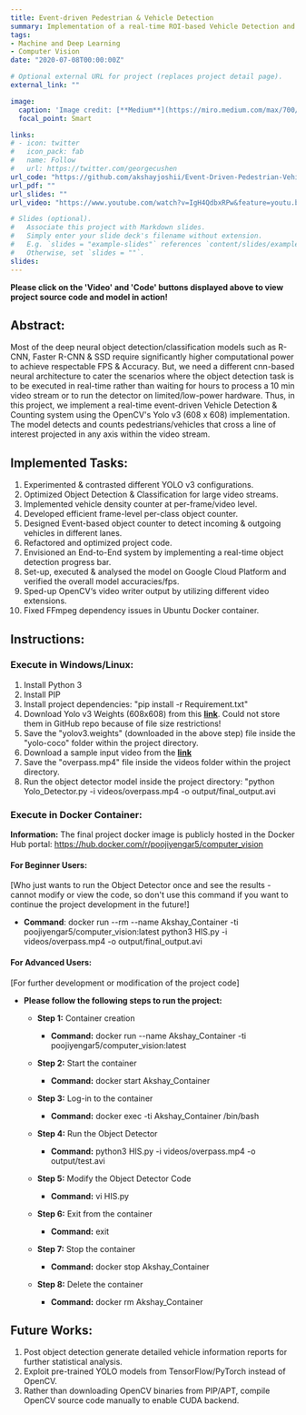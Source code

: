 ```yaml
---
title: Event-driven Pedestrian & Vehicle Detection
summary: Implementation of a real-time ROI-based Vehicle Detection and Counting system using OpenCV & YOLO
tags:
- Machine and Deep Learning
- Computer Vision
date: "2020-07-08T00:00:00Z"

# Optional external URL for project (replaces project detail page).
external_link: ""

image:
  caption: 'Image credit: [**Medium**](https://miro.medium.com/max/700/1*QOGcvHbrDZiCqTG6THIQ_w.png)'
  focal_point: Smart

links:
# - icon: twitter
#   icon_pack: fab
#   name: Follow
#   url: https://twitter.com/georgecushen
url_code: "https://github.com/akshayjoshii/Event-Driven-Pedestrian-Vehicle-Detection"
url_pdf: ""
url_slides: ""
url_video: "https://www.youtube.com/watch?v=IgH4QdbxRPw&feature=youtu.be"

# Slides (optional).
#   Associate this project with Markdown slides.
#   Simply enter your slide deck's filename without extension.
#   E.g. `slides = "example-slides"` references `content/slides/example-slides.md`.
#   Otherwise, set `slides = ""`.
slides: 
---
```


**Please click on the 'Video' and 'Code' buttons displayed above to view project source code and model in action!**

## Abstract: 
Most of the deep neural object detection/classification models such as R-CNN, Faster R-CNN & SSD require significantly higher computational power to achieve respectable FPS & Accuracy. But, we need a different cnn-based neural architecture to cater the scenarios where the object detection task is to be executed in real-time rather than waiting for hours to process a 10 min video stream or to run the detector on limited/low-power hardware. Thus, in this project, we implement a real-time event-driven Vehicle Detection & Counting system using the OpenCV's Yolo v3 (608 x 608) implementation. The model detects and counts pedestrians/vehicles that cross a line of interest projected in any axis within the video stream.

## Implemented Tasks:

1. Experimented & contrasted different YOLO v3 configurations.
2. Optimized Object Detection & Classification for large video streams.
3. Implemented vehicle density counter at per-frame/video level.
4. Developed efficient frame-level per-class object counter.
5. Designed Event-based object counter to detect incoming & outgoing vehicles in different lanes.
6. Refactored and optimized project code. 
7. Envisioned an End-to-End system by implementing a real-time object detection progress bar.
8. Set-up, executed & analysed the model on Google Cloud Platform and verified the overall model accuracies/fps.
9. Sped-up OpenCV‘s video writer output by utilizing different video extensions.
10. Fixed FFmpeg dependency issues in Ubuntu Docker container.

## Instructions:

### Execute in Windows/Linux:

1. Install Python 3
2. Install PIP
3. Install project dependencies: "pip install -r Requirement.txt"
4. Download Yolo v3 Weights (608x608) from this [**link**](https://drive.google.com/drive/folders/1jFs9NSD_kiRR7wzLuC6o-IzBjzq9h0jW?usp=sharing). Could not store them in GitHub repo because of file size restrictions!
5. Save the "yolov3.weights" (downloaded in the above step) file inside the "yolo-coco" folder within the project directory.
6. Download a sample input video from the [**link**](https://drive.google.com/file/d/1k9mTMGVxDpLqlqr4T7mci-viInS5Pe_M/view?usp=sharing)
7. Save the "overpass.mp4" file inside the videos folder within the project directory.
8. Run the object detector model inside the project directory: "python Yolo_Detector.py -i videos/overpass.mp4 -o output/final_output.avi


### Execute in Docker Container:
**Information:** The final project docker image is publicly hosted in the Docker Hub portal: https://hub.docker.com/r/poojiyengar5/computer_vision

#### For Beginner Users:
[Who just wants to run the Object Detector once and see the results - cannot modify or view the code, so don't use this command if you want to continue the project development in the future!]

- **Command**: docker run --rm --name Akshay_Container -ti poojiyengar5/computer_vision:latest python3 HIS.py -i videos/overpass.mp4 -o output/final_output.avi

#### For Advanced Users:
[For further development or modification of the project code]

- **Please follow the following steps to run the project:**
	- **Step 1:** Container creation
		* **Command:** docker run --name Akshay_Container -ti poojiyengar5/computer_vision:latest

	- **Step 2:** Start the container
		* **Command:** docker start Akshay_Container

	- **Step 3:** Log-in to the container
		* **Command:** docker exec -ti Akshay_Container /bin/bash

	- **Step 4:** Run the Object Detector
		* **Command:** python3 HIS.py -i videos/overpass.mp4 -o output/test.avi

	- **Step 5:** Modify the Object Detector Code
		* **Command:** vi HIS.py

	- **Step 6:** Exit from the container
		* **Command:** exit

	- **Step 7:** Stop the container
		* **Command:** docker stop Akshay_Container

	- **Step 8:** Delete the container
		* **Command:** docker rm Akshay_Container


## Future Works:

1. Post object detection generate detailed vehicle information reports for further statistical analysis.
2. Exploit pre-trained YOLO models from TensorFlow/PyTorch instead of OpenCV.
3. Rather than downloading OpenCV binaries from PIP/APT, compile OpenCV source code manually to enable CUDA backend.

